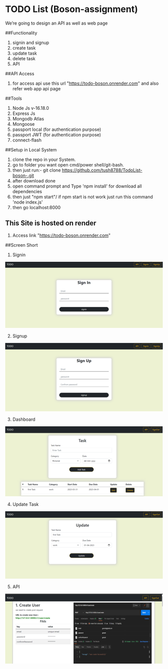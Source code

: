 # TODO List (Boson-assignment)
We’re going to design an API as well as web page 

##Functionality
1. signin and signup
2. create task
3. update task
4. delete task
5. API

##API Access 
1. for access api use this url "https://todo-boson.onrender.com" and also refer web app api page 

##Tools 
1. Node Js  v-16.18.0
2. Express Js
3. Mongodb Atlas
4. Mongoose
5. passport local (for authentication purpose)
6. passport JWT (for authentication purpose)
7. connect-flash


##Setup in Local System

1. clone the repo in your System.
2. go to folder you want open cmd/power shell/git-bash. 
3. then just run:- git clone https://github.com/tush8788/TodoList-boson-.git
4. after download done 
5. open command prompt and Type 'npm install' for download all dependencies 
6. then just "npm start"/ if npm start is not work just run this command 'node index.js'
7. then go localhost:8000

## This Site is hosted on render
1. Access link "https://todo-boson.onrender.com"

##Screen Short
1. Signin

![plot](./assets/img/web/signin.png)

2. Signup

![plot](./assets/img/web/signup.png)

3. Dashboard

![plot](./assets/img/web/home.png)


4. Update Task

![plot](./assets/img/web/update.png)


5. API

![plot](./assets/img/web/api.png)
